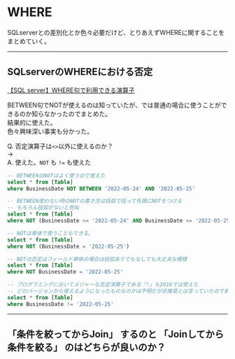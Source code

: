 # WHERE

SQLserverとの差別化とか色々必要だけど、とりあえずWHEREに関することをまとめていく。

---

## SQLserverのWHEREにおける否定

[【SQL server】WHERE句で利用できる演算子](https://ameblo.jp/beginner-shelly/entry-10826554593.html)  

BETWEEN句でNOTが使えるのは知っていたが、では普通の場合に使うことができるのか知らなかったのでまとめた。  
結果的に使えた。  
色々興味深い事実も分かった。  

Q. 否定演算子は`<>`以外に使えるのか？  
→  
A. 使えた。`NOT` も `!=` も使えた  

``` sql
-- BETWEENのNOTはよく使うので覚えた
select * from [Table]
where BusinessDate NOT BETWEEN '2022-05-24' AND '2022-05-25'

-- BETWEEN使わない時のNOTの書き方は括弧で括って先頭にNOTをつける
-- もちろん括弧がないと死ぬ
select * from [Table]
where NOT (BusinessDate >= '2022-05-24' AND BusinessDate <= '2022-05-25')

-- NOTは単体で使うこともできる。
select * from [Table]
where NOT (BusinessDate = '2022-05-25')

-- NOTの否定はフィールド単体の場合は括弧ありでもなしでも大丈夫な模様
select * from [Table]
where NOT BusinessDate = '2022-05-25'

-- プログラミングにおいてメジャーな否定演算子である「!」も2016では使えた
-- どのバージョンから使えるようになったものなのかは不明だが非推奨とは言っていたので素直に「<>」を使う
select * from [Table]
where BusinessDate != '2022-05-25'
```

---

## 「条件を絞ってからJoin」 するのと 「Joinしてから条件を絞る」 のはどちらが良いのか？

[](https://atmarkit.itmedia.co.jp/bbs/phpBB/viewtopic.php?topic=32176&forum=26)  
